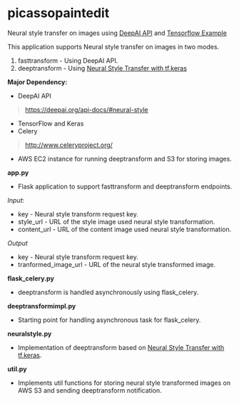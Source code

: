 # picassopaintedit
Neural style transfer on images using [DeepAI API](http://deepai.org) and [Tensorflow Example](https://medium.com/tensorflow/neural-style-transfer-creating-art-with-deep-learning-using-tf-keras-and-eager-execution-7d541ac31398)

This application supports Neural style transfer on images in two modes.
1. fasttransform - Using DeepAI API.
2. deeptransform - Using [Neural Style Transfer with tf.keras](https://colab.research.google.com/github/tensorflow/models/blob/master/research/nst_blogpost/4_Neural_Style_Transfer_with_Eager_Execution.ipynb)

**Major Dependency:**
* DeepAI API
> https://deepai.org/api-docs/#neural-style
* TensorFlow and Keras
* Celery
> http://www.celeryproject.org/
* AWS EC2 instance for running deeptransform and S3 for storing images.

**app.py**

* Flask application to support fasttransform and deeptransform endpoints.

_Input:_
* key - Neural style transform request key. 
* style_url - URL of the style image used neural style transformation.
* content_url - URL of the content image used neural style transformation.

_Output_
* key - Neural style transform request key. 
* tranformed_image_url - URL of the neural style transformed image.

**flask_celery.py**

* deeptransform is handled asynchronously using flask_celery.

**deeptransformimpl.py**

* Starting point for handling asynchronous task for flask_celery.

**neuralstyle.py**

* Implementation of deeptransform based on [Neural Style Transfer with tf.keras](https://colab.research.google.com/github/tensorflow/models/blob/master/research/nst_blogpost/4_Neural_Style_Transfer_with_Eager_Execution.ipynb).

**util.py**

* Implements util functions for storing neural style transformed images on AWS S3 and sending deeptransform notification.
